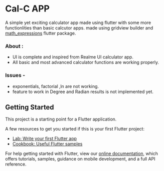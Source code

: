 # Cal-C APP

A simple yet exciting calculator app made using flutter with some more functionlities than basic calcutor apps.
made using gridview builder and [math_expressions](https://pub.dev/packages/math_expressions) flutter package.

### About :
- UI is complete and inspired from Realme UI calculator app.
- All basic and most advanced calculator functions are working properly.


### Issues - 
- exponentials, factorial ,ln are not working.
- feature to work in Degree and Radian results is not implemented yet.


## Getting Started

This project is a starting point for a Flutter application.

A few resources to get you started if this is your first Flutter project:

- [Lab: Write your first Flutter app](https://flutter.dev/docs/get-started/codelab)
- [Cookbook: Useful Flutter samples](https://flutter.dev/docs/cookbook)

For help getting started with Flutter, view our
[online documentation](https://flutter.dev/docs), which offers tutorials,
samples, guidance on mobile development, and a full API reference.
